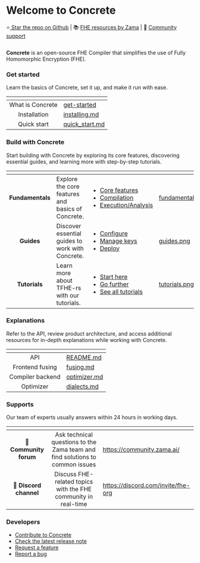 # Welcome to Concrete

⭐️[ Star the repo on Github](https://github.com/zama-ai/concrete) | 📚 [FHE resources by Zama](https://github.com/zama-ai/awesome-zama/tree/main) | 💬 [Community support ](https://community.zama.ai/)

<figure><img src=".gitbook/assets/doc header.png" alt=""><figcaption></figcaption></figure>

**Concrete** is an open-source FHE Compiler that simplifies the use of Fully Homomorphic Encryption (FHE).

### Get started

Learn the basics of Concrete, set it up, and make it run with ease.

<table data-view="cards"><thead><tr><th align="center"></th><th data-hidden data-card-target data-type="content-ref"></th></tr></thead><tbody><tr><td align="center">What is Concrete</td><td><a href="get-started/">get-started</a></td></tr><tr><td align="center">Installation</td><td><a href="get-started/installing.md">installing.md</a></td></tr><tr><td align="center">Quick start</td><td><a href="get-started/quick_start.md">quick_start.md</a></td></tr></tbody></table>

### Build with Concrete

Start building with Concrete by exploring its core features, discovering essential guides, and learning more with step-by-step tutorials.

<table data-view="cards"><thead><tr><th align="center"></th><th></th><th></th><th data-hidden data-card-cover data-type="files"></th></tr></thead><tbody><tr><td align="center"><strong>Fundamentals</strong></td><td>Explore the core features and basics of Concrete.</td><td><ul><li><a href="broken-reference">Core features</a></li><li><a href="broken-reference">Compilation</a></li><li><a href="broken-reference">Execution/Analysis</a></li></ul></td><td><a href=".gitbook/assets/fundamentals.png">fundamentals.png</a></td></tr><tr><td align="center"><strong>Guides</strong></td><td>Discover essential guides to work with Concrete.</td><td><ul><li><a href="guides/configure.md">Configure</a></li><li><a href="guides/manage_keys.md">Manage keys</a></li><li><a href="howto/debug.md">Deploy</a></li></ul></td><td><a href=".gitbook/assets/guides.png">guides.png</a></td></tr><tr><td align="center"><strong>Tutorials</strong></td><td>Learn more about TFHE-rs with our tutorials.</td><td><ul><li><a href="tutorials/see-all-tutorials.md#start-here">Start here</a></li><li><a href="tutorials/see-all-tutorials.md#go-further">Go further</a></li><li><a href="tutorials/see-all-tutorials.md">See all tutorials</a></li></ul></td><td><a href=".gitbook/assets/tutorials.png">tutorials.png</a></td></tr></tbody></table>

### Explanations

Refer to the API, review product architecture, and access additional resources for in-depth explanations while working with Concrete.

<table data-view="cards"><thead><tr><th align="center"></th><th data-hidden data-card-target data-type="content-ref"></th></tr></thead><tbody>
    <tr><td align="center">API</td><td><a href="dev/api/README.md">README.md</a></td></tr>
    <tr><td align="center">Frontend fusing</td><td><a href="dev/fusing.md">fusing.md</a></td></tr>
    <tr><td align="center">Compiler backend</td><td><a href="dev/compilation/optimizer.md">optimizer.md</a></td></tr>
    <tr><td align="center">Optimizer</td><td><a href="dev/compilation/dialects.md">dialects.md</a></td></tr>
</tbody>
</table>

### Supports

Our team of experts usually answers within 24 hours in working days.

<table data-card-size="large" data-view="cards"><thead><tr><th align="center"></th><th align="center"></th><th data-hidden data-card-target data-type="content-ref"></th></tr></thead><tbody><tr><td align="center">💬 <strong>Community forum</strong></td><td align="center">Ask technical questions to the Zama team and find solutions to common issues</td><td><a href="https://community.zama.ai/">https://community.zama.ai/</a></td></tr><tr><td align="center">👾 <strong>Discord channel</strong></td><td align="center">Discuss FHE-related topics with the FHE community in real-time</td><td><a href="https://discord.com/invite/fhe-org">https://discord.com/invite/fhe-org</a></td></tr></tbody></table>

### Developers

* [Contribute to Concrete](dev/contributing.md)
* [Check the latest release note](https://github.com/zama-ai/concrete/releases)
* [Request a feature](https://github.com/zama-ai/concrete/issues/new?assignees=\&labels=feature\&projects=\&template=features.md)
* [Report a bug](https://github.com/zama-ai/concrete/issues/new?assignees=\&labels=bug%2C+triage\&projects=\&template=bug\_report.md)
